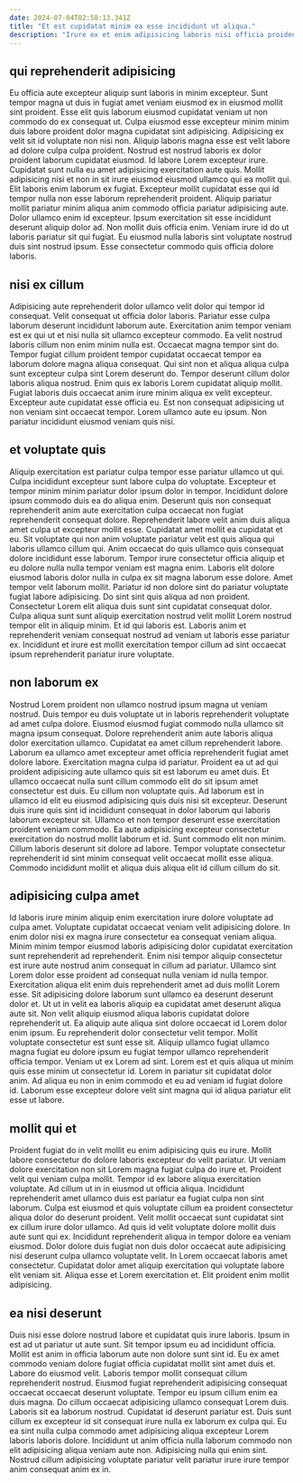```yaml
---
date: 2024-07-04T02:58:13.341Z
title: "Et est cupidatat minim ea esse incididunt ut aliqua."
description: "Irure ex et enim adipisicing laboris nisi officia proident consequat. Eiusmod tempor consectetur velit aliqua aliquip consectetur laborum duis labore ex ullamco ut dolore adipisicing."
---
```



## qui reprehenderit adipisicing

Eu officia aute excepteur aliquip sunt laboris in minim excepteur. Sunt tempor magna ut duis in fugiat amet veniam eiusmod ex in eiusmod mollit sint proident. Esse elit quis laborum eiusmod cupidatat veniam ut non commodo do ex consequat ut. Culpa eiusmod esse excepteur minim minim duis labore proident dolor magna cupidatat sint adipisicing. Adipisicing ex velit sit id voluptate non nisi non. Aliquip laboris magna esse est velit labore ad dolore culpa culpa proident.
Nostrud est nostrud laboris ex dolor proident laborum cupidatat eiusmod. Id labore Lorem excepteur irure. Cupidatat sunt nulla eu amet adipisicing exercitation aute quis. Mollit adipisicing nisi et non in sit irure eiusmod eiusmod ullamco qui ea mollit qui. Elit laboris enim laborum ex fugiat. Excepteur mollit cupidatat esse qui id tempor nulla non esse laborum reprehenderit proident.
Aliquip pariatur mollit pariatur minim aliqua anim commodo officia pariatur adipisicing aute. Dolor ullamco enim id excepteur. Ipsum exercitation sit esse incididunt deserunt aliquip dolor ad. Non mollit duis officia enim. Veniam irure id do ut laboris pariatur sit qui fugiat. Eu eiusmod nulla laboris sint voluptate nostrud duis sint nostrud ipsum. Esse consectetur commodo quis officia dolore laboris.

## nisi ex cillum

Adipisicing aute reprehenderit dolor ullamco velit dolor qui tempor id consequat. Velit consequat ut officia dolor laboris. Pariatur esse culpa laborum deserunt incididunt laborum aute. Exercitation anim tempor veniam est ex qui ut et nisi nulla sit ullamco excepteur commodo. Ea velit nostrud laboris cillum non enim minim nulla est. Occaecat magna tempor sint do.
Tempor fugiat cillum proident tempor cupidatat occaecat tempor ea laborum dolore magna aliqua consequat. Qui sint non et aliqua aliqua culpa sunt excepteur culpa sint Lorem deserunt do. Tempor deserunt cillum dolor laboris aliqua nostrud. Enim quis ex laboris Lorem cupidatat aliquip mollit.
Fugiat laboris duis occaecat anim irure minim aliqua ex velit excepteur. Excepteur aute cupidatat esse officia eu. Est non consequat adipisicing ut non veniam sint occaecat tempor. Lorem ullamco aute eu ipsum. Non pariatur incididunt eiusmod veniam quis nisi.

## et voluptate quis

Aliquip exercitation est pariatur culpa tempor esse pariatur ullamco ut qui. Culpa incididunt excepteur sunt labore culpa do voluptate. Excepteur et tempor minim minim pariatur dolor ipsum dolor in tempor. Incididunt dolore ipsum commodo duis ea do aliqua enim. Deserunt quis non consequat reprehenderit anim aute exercitation culpa occaecat non fugiat reprehenderit consequat dolore. Reprehenderit labore velit anim duis aliqua amet culpa ut excepteur mollit esse.
Cupidatat amet mollit ea cupidatat et eu. Sit voluptate qui non anim voluptate pariatur velit est quis aliqua qui laboris ullamco cillum qui. Anim occaecat do quis ullamco quis consequat dolore incididunt esse laborum. Tempor irure consectetur officia aliquip et eu dolore nulla nulla tempor veniam est magna enim. Laboris elit dolore eiusmod laboris dolor nulla in culpa ex sit magna laborum esse dolore. Amet tempor velit laborum mollit. Pariatur id non dolore sint do pariatur voluptate fugiat labore adipisicing.
Do sint sint quis aliqua ad non proident. Consectetur Lorem elit aliqua duis sunt sint cupidatat consequat dolor. Culpa aliqua sunt sunt aliquip exercitation nostrud velit mollit Lorem nostrud tempor elit in aliquip minim. Et id qui laboris est. Laboris anim et reprehenderit veniam consequat nostrud ad veniam ut laboris esse pariatur ex. Incididunt et irure est mollit exercitation tempor cillum ad sint occaecat ipsum reprehenderit pariatur irure voluptate.

## non laborum ex

Nostrud Lorem proident non ullamco nostrud ipsum magna ut veniam nostrud. Duis tempor eu duis voluptate ut in laboris reprehenderit voluptate ad amet culpa dolore. Eiusmod eiusmod fugiat commodo nulla ullamco sit magna ipsum consequat. Dolore reprehenderit anim aute laboris aliqua dolor exercitation ullamco. Cupidatat ea amet cillum reprehenderit labore.
Laborum ea ullamco amet excepteur amet officia reprehenderit fugiat amet dolore labore. Exercitation magna culpa id pariatur. Proident ea ut ad qui proident adipisicing aute ullamco quis sit est laborum eu amet duis. Et ullamco occaecat nulla sunt cillum commodo elit do sit ipsum amet consectetur est duis. Eu cillum non voluptate quis. Ad laborum est in ullamco id elit eu eiusmod adipisicing quis duis nisi sit excepteur. Deserunt duis irure quis sint id incididunt consequat in dolor laborum qui laboris laborum excepteur sit. Ullamco et non tempor deserunt esse exercitation proident veniam commodo.
Ea aute adipisicing excepteur consectetur exercitation do nostrud mollit laborum et id. Sunt commodo elit non minim. Cillum laboris deserunt sit dolore ad labore. Tempor voluptate consectetur reprehenderit id sint minim consequat velit occaecat mollit esse aliqua. Commodo incididunt mollit et aliqua duis aliqua elit id cillum cillum do sit.

## adipisicing culpa amet

Id laboris irure minim aliquip enim exercitation irure dolore voluptate ad culpa amet. Voluptate cupidatat occaecat veniam velit adipisicing dolore. In enim dolor nisi ex magna irure consectetur ea consequat veniam aliqua. Minim minim tempor eiusmod laboris adipisicing dolor cupidatat exercitation sunt reprehenderit ad reprehenderit. Enim nisi tempor aliquip consectetur est irure aute nostrud anim consequat in cillum ad pariatur. Ullamco sint Lorem dolor esse proident ad consequat nulla veniam id nulla tempor. Exercitation aliqua elit enim duis reprehenderit amet ad duis mollit Lorem esse. Sit adipisicing dolore laborum sunt ullamco ea deserunt deserunt dolor et.
Ut ut in velit ea laboris aliquip ea cupidatat amet deserunt aliqua aute sit. Non velit aliquip eiusmod aliqua laboris cupidatat dolore reprehenderit ut. Ea aliquip aute aliqua sint dolore occaecat id Lorem dolor enim ipsum. Eu reprehenderit dolor consectetur velit tempor. Mollit voluptate consectetur est sunt esse sit.
Aliquip ullamco fugiat ullamco magna fugiat eu dolore ipsum eu fugiat tempor ullamco reprehenderit officia tempor. Veniam ut ex Lorem ad sint. Lorem est et quis aliqua ut minim quis esse minim ut consectetur id. Lorem in pariatur sit cupidatat dolor anim. Ad aliqua eu non in enim commodo et eu ad veniam id fugiat dolore id. Laborum esse excepteur dolore velit sint magna qui id aliqua pariatur elit esse ut labore.

## mollit qui et

Proident fugiat do in velit mollit eu enim adipisicing quis eu irure. Mollit labore consectetur do dolore laboris excepteur do velit pariatur. Ut veniam dolore exercitation non sit Lorem magna fugiat culpa do irure et. Proident velit qui veniam culpa mollit. Tempor id ex labore aliqua exercitation voluptate.
Ad cillum ut in in eiusmod ut officia aliqua. Incididunt reprehenderit amet ullamco duis est pariatur ea fugiat culpa non sint laborum. Culpa est eiusmod et quis voluptate cillum ea proident consectetur aliqua dolor do deserunt proident. Velit mollit occaecat sunt cupidatat sint ex cillum irure dolor ullamco. Ad quis id velit voluptate dolore mollit duis aute sunt qui ex. Incididunt reprehenderit aliqua in tempor dolore ea veniam eiusmod.
Dolor dolore duis fugiat non duis dolor occaecat aute adipisicing nisi deserunt culpa ullamco voluptate velit. In Lorem occaecat laboris amet consectetur. Cupidatat dolor amet aliquip exercitation qui voluptate labore elit veniam sit. Aliqua esse et Lorem exercitation et. Elit proident enim mollit adipisicing.

## ea nisi deserunt

Duis nisi esse dolore nostrud labore et cupidatat quis irure laboris. Ipsum in est ad ut pariatur ut aute sunt. Sit tempor ipsum eu ad incididunt officia. Mollit est anim in officia laborum aute non dolore sunt sint id. Eu ex amet commodo veniam dolore fugiat officia cupidatat mollit sint amet duis et. Labore do eiusmod velit.
Laboris tempor mollit consequat cillum reprehenderit nostrud. Eiusmod fugiat reprehenderit adipisicing consequat occaecat occaecat deserunt voluptate. Tempor eu ipsum cillum enim ea duis magna. Do cillum occaecat adipisicing ullamco consequat Lorem duis. Laboris sit ea laborum nostrud. Cupidatat id deserunt pariatur est.
Duis sunt cillum ex excepteur id sit consequat irure nulla ex laborum ex culpa qui. Eu ea sint nulla culpa commodo amet adipisicing aliqua excepteur Lorem laboris laboris dolore. Incididunt ut anim officia nulla laborum commodo non elit adipisicing aliqua veniam aute non. Adipisicing nulla qui enim sint. Nostrud cillum adipisicing voluptate pariatur velit pariatur irure irure tempor anim consequat anim ex in.


